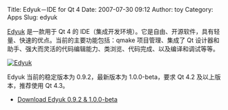 Title: Edyuk－IDE for Qt 4
Date: 2007-07-30 09:12
Author: toy
Category: Apps
Slug: edyuk

[Edyuk](http://edyuk.org/) 是一款用于 Qt 4 的
IDE（集成开发环境）。它是自由、开源软件，具有轻量、快速的优点。当前的主要功能包括：qmake
项目管理、集成了 Qt
设计器和助手、强大而灵活的代码编辑能力、类浏览、代码完成、以及编译和调试等等。

[![Edyuk](http://i.linuxtoy.org/i/2007/07/edyuk_s.jpg)](http://i.linuxtoy.org/i/2007/07/edyuk.jpg)

Edyuk 当前的稳定版本为 0.9.2，最新版本为 1.0.0-beta，要求 Qt 4.2
及以上版本，推荐使用 Qt 4.3。

- [Download Edyuk 0.9.2 &
1.0.0-beta](http://sourceforge.net/project/showfiles.php?group_id=168260)
